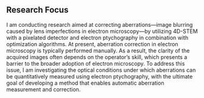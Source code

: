 
## Research Focus

I am conducting research aimed at correcting aberrations—image blurring caused by lens imperfections in electron microscopy—by utilizing 4D-STEM with a pixelated detector and electron ptychography in combination with optimization algorithms. At present, aberration correction in electron microscopy is typically performed manually. As a result, the clarity of the acquired images often depends on the operator’s skill, which presents a barrier to the broader adoption of electron microscopy. To address this issue, I am investigating the optical conditions under which aberrations can be quantitatively measured using electron ptychography, with the ultimate goal of developing a method that enables automatic aberration measurement and correction.
